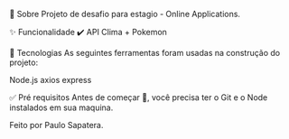 🎯 Sobre
Projeto de desafio para estagio - Online Applications.

✨ Funcionalidade
✔️ API Clima + Pokemon

🚀 Tecnologias
As seguintes ferramentas foram usadas na construção do projeto:

Node.js
axios
express

✅ Pré requisitos
Antes de começar 🏁, você precisa ter o Git e o Node instalados em sua maquina.

Feito por Paulo Sapatera.
